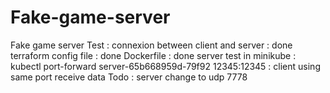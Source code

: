 # Fake-game-server
Fake game server
Test : connexion between client and server : done
terraform config file : done
Dockerfile : done
server test in minikube :  kubectl port-forward server-65b668959d-79f92 12345:12345 : client using same port receive data
Todo : server change to udp 7778 
